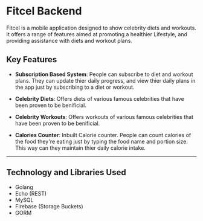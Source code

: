# Fitcel Backend

Fitcel is a mobile application designed to show celebrity diets and workouts. It offers a range of features aimed at  promoting a healthier Lifestyle, and providing assistance with diets and workout plans.

## Key Features

- **Subscription Based System**: People can subscribe to diet and workout plans. They can update thier daily progress, and view thier daily plans in the app just by subscribing to a diet or workout.

- **Celebrity Diets**: Offers diets of various famous celebrities that have been proven to be benificial.

- **Celebrity Workouts**: Offers workouts of various famous celebrities that have been proven to be benificial.

- **Calories Counter**: Inbuilt Calorie counter. People can count calories of the food they're eating just by typing the food name and portion size. This way can they maintain thier daily calorie intake.

---

## Technology and Libraries Used
- Golang
- Echo (REST)
- MySQL
- Firebase (Storage Buckets)
- GORM
